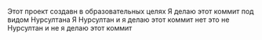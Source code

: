 Этот проект создавн в образовательных целях
Я делаю этот коммит под видом Нурсултана
Я Нурсултан и я делаю этот коммит
нет это не Нурсултан и не я делаю этот коммит
